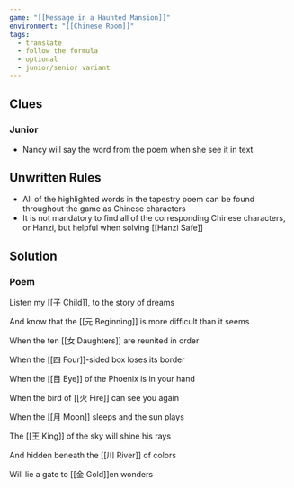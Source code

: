 ```yaml
---
game: "[[Message in a Haunted Mansion]]"
environment: "[[Chinese Room]]"
tags:
  - translate
  - follow the formula
  - optional
  - junior/senior variant
---
```

## Clues

### Junior
- Nancy will say the word from the poem when she see it in text
## Unwritten Rules
* All of the highlighted words in the tapestry poem can be found throughout the game as Chinese characters
* It is not mandatory to find all of the corresponding Chinese characters, or Hanzi, but helpful when solving [[Hanzi Safe]]
## Solution
### Poem

Listen my [[子 Child]], to the story of dreams

And know that the [[元 Beginning]] is more difficult than it seems

When the ten [[女 Daughters]] are reunited in order

When the [[四 Four]]-sided box loses its border

When the [[目 Eye]] of the Phoenix is in your hand

When the bird of [[火 Fire]] can see you again

When the [[月 Moon]] sleeps and the sun plays

The [[王 King]] of the sky will shine his rays

And hidden beneath the [[川 River]] of colors

Will lie a gate to [[金 Gold]]en wonders